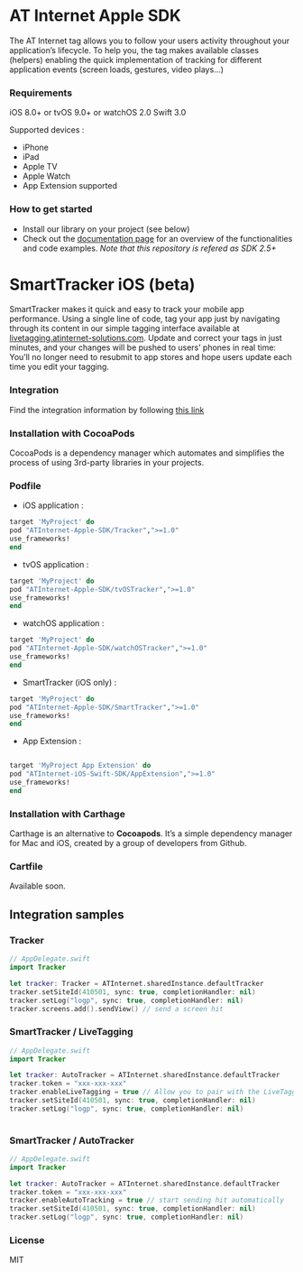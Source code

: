 # AT Internet Apple SDK

The AT Internet tag allows you to follow your users activity throughout your application’s lifecycle.
To help you, the tag makes available classes (helpers) enabling the quick implementation of tracking for different application events (screen loads, gestures, video plays…)

### Requirements
iOS 8.0+ or tvOS 9.0+ or watchOS 2.0
Swift 3.0

Supported devices : 
* iPhone 
* iPad 
* Apple TV 
* Apple Watch
* App Extension supported

### How to get started
  - Install our library on your project (see below)
  - Check out the [documentation page] for an overview of the functionalities and code examples. _Note that this repository is refered as SDK 2.5+_

# SmartTracker iOS (beta)
SmartTracker makes it quick and easy to track your mobile app performance. Using a single line of code, tag your app just by navigating through its content in our simple tagging interface available at [livetagging.atinternet-solutions.com]. Update and correct your tags in just minutes, and your changes will be pushed to users’ phones in real time: You’ll no longer need to resubmit to app stores and hope users update each time you edit your tagging.

### Integration
Find the integration information by following [this link]

### Installation with CocoaPods

CocoaPods is a dependency manager which automates and simplifies the process of using 3rd-party libraries in your projects.

### Podfile

  - iOS application : 

```ruby
target 'MyProject' do
pod "ATInternet-Apple-SDK/Tracker",">=1.0"
use_frameworks!
end
```
  - tvOS application : 

```ruby
target 'MyProject' do
pod "ATInternet-Apple-SDK/tvOSTracker",">=1.0"
use_frameworks!
end
```
  - watchOS application : 

```ruby
target 'MyProject' do
pod "ATInternet-Apple-SDK/watchOSTracker",">=1.0"
use_frameworks!
end
```
  - SmartTracker (iOS only) : 

```ruby
target 'MyProject' do
pod "ATInternet-Apple-SDK/SmartTracker",">=1.0"
use_frameworks!
end
```

  - App Extension : 

```ruby

target 'MyProject App Extension' do
pod "ATInternet-iOS-Swift-SDK/AppExtension",">=1.0"
use_frameworks!
end
```

### Installation with Carthage

Carthage is an alternative to **Cocoapods**. It’s a simple dependency manager for Mac and iOS, created by a group of developers from Github.

### Cartfile

Available soon. 

## Integration samples
### Tracker
```swift
// AppDelegate.swift
import Tracker

let tracker: Tracker = ATInternet.sharedInstance.defaultTracker
tracker.setSiteId(410501, sync: true, completionHandler: nil)
tracker.setLog("logp", sync: true, completionHandler: nil)
tracker.screens.add().sendView() // send a screen hit
```
### SmartTracker / LiveTagging
```swift
// AppDelegate.swift
import Tracker

let tracker: AutoTracker = ATInternet.sharedInstance.defaultTracker
tracker.token = "xxx-xxx-xxx"
tracker.enableLiveTagging = true // Allow you to pair with the LiveTagging interface
tracker.setSiteId(410501, sync: true, completionHandler: nil)
tracker.setLog("logp", sync: true, completionHandler: nil)
    
```
### SmartTracker / AutoTracker
```swift
// AppDelegate.swift
import Tracker

let tracker: AutoTracker = ATInternet.sharedInstance.defaultTracker
tracker.token = "xxx-xxx-xxx"
tracker.enableAutoTracking = true // start sending hit automatically
tracker.setSiteId(410501, sync: true, completionHandler: nil)
tracker.setLog("logp", sync: true, completionHandler: nil)
```

### License
MIT


   [this link]: <https://developers.atinternet-solutions.com/apple-universal-en/enabling-and-using-automatic-tracking-apple-universal-en/>
   [documentation page]: <https://developers.atinternet-solutions.com/apple-universal-en/getting-started-apple-universal-en/integration-of-the-swift-library-apple-universal-en/>
   [livetagging.atinternet-solutions.com]: <https://livetagging.atinternet-solutions.com/>

